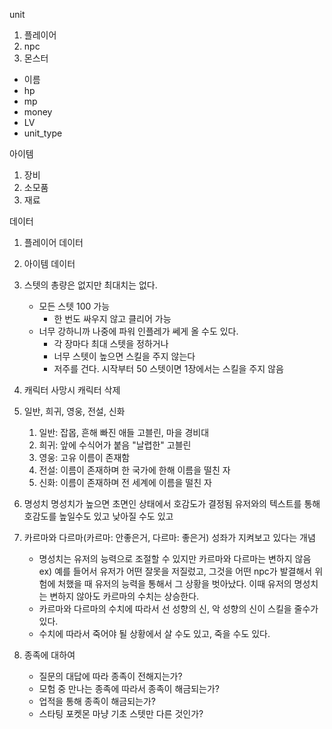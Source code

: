 unit
1. 플레이어
2. npc
3. 몬스터

- 이름
- hp
- mp
- money
- LV
- unit_type

아이템
1. 장비
2. 소모품
3. 재료

데이터
1. 플레이어 데이터
2. 아이템 데이터

1. 스텟의 총량은 없지만 최대치는 없다.
   - 모든 스텟 100 가능
     - 한 번도 싸우지 않고 클리어 가능
   - 너무 강하니까 나중에 파워 인플레가 쎄게 올 수도 있다.
     - 각 장마다 최대 스텟을 정하거나
     - 너무 스텟이 높으면 스킬을 주지 않는다
     - 저주를 건다.
       시작부터 50 스텟이면 1장에서는 스킬을 주지 않음

2. 캐릭터 사망시 캐릭터 삭제

3. 일반, 희귀, 영웅, 전설, 신화
   1. 일반: 잡몹, 흔해 빠진 애들
      고블린, 마을 경비대
   2. 희귀: 앞에 수식어가 붙음
      "날렵한" 고블린
   3. 영웅: 고유 이름이 존재함
   4. 전설: 이름이 존재하며 한 국가에 한해 이름을 떨친 자
   5. 신화: 이름이 존재하며 전 세계에 이름을 떨친 자

4. 명성치
   명성치가 높으면 초면인 상태에서 호감도가 결정됨
   유저와의 텍스트를 통해 호감도를 높일수도 있고 낮아질 수도 있고

5. 카르마와 다르마(카르마: 안좋은거, 다르마: 좋은거) 성좌가 지켜보고 있다는 개념
   - 명성치는 유저의 능력으로 조절할 수 있지만 카르마와 다르마는 변하지 않음
      ex) 예를 들어서 유저가 어떤 잘못을 저질렀고, 그것을 어떤 npc가 발결해서 위험에 처했을 때 유저의 능력을 통해서 그 상황을 벗아났다.
          이때 유저의 명성치는 변하지 않아도 카르마의 수치는 상승한다.
   - 카르마와 다르마의 수치에 따라서 선 성향의 신, 악 성향의 신이 스킬을 줄수가 있다.
   - 수치에 따라서 죽어야 될 상황에서 살 수도 있고, 죽을 수도 있다.

6. 종족에 대하여
   - 질문의 대답에 따라 종족이 전해지는가?
   - 모험 중 만나는 종족에 따라서 종족이 해금되는가?
   - 업적을 통해 종족이 해금되는가?
   - 스타팅 포켓몬 마냥 기초 스텟만 다른 것인가?

